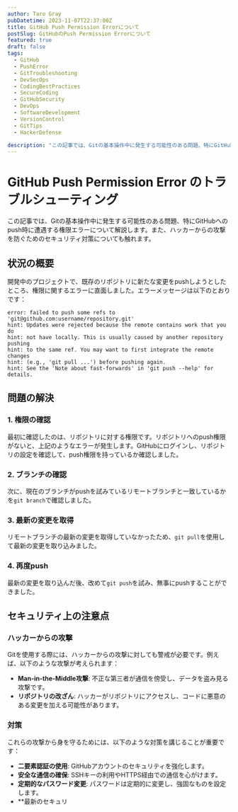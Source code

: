 ```yaml
---
author: Taro Gray
pubDatetime: 2023-11-07T22:37:00Z
title: GitHub Push Permission Errorについて
postSlug: GitHubのPush Permission Errorについて
featured: true
draft: false
tags:
  - GitHub
  - PushError
  - GitTroubleshooting
  - DevSecOps
  - CodingBestPractices
  - SecureCoding
  - GitHubSecurity
  - DevOps
  - SoftwareDevelopment
  - VersionControl
  - GitTips
  - HackerDefense

description: "この記事では、Gitの基本操作中に発生する可能性のある問題、特にGitHubへのpush時に遭遇する権限エラーについて解説します。また、ハッカーからの攻撃を防ぐためのセキュリティ対策についても触れます。"
---
```


# GitHub Push Permission Error のトラブルシューティング

この記事では、Gitの基本操作中に発生する可能性のある問題、特にGitHubへのpush時に遭遇する権限エラーについて解説します。また、ハッカーからの攻撃を防ぐためのセキュリティ対策についても触れます。

## 状況の概要

開発中のプロジェクトで、既存のリポジトリに新たな変更をpushしようとしたところ、権限に関するエラーに直面しました。エラーメッセージは以下のとおりです：

```
error: failed to push some refs to 'git@github.com:username/repository.git'
hint: Updates were rejected because the remote contains work that you do
hint: not have locally. This is usually caused by another repository pushing
hint: to the same ref. You may want to first integrate the remote changes
hint: (e.g., 'git pull ...') before pushing again.
hint: See the 'Note about fast-forwards' in 'git push --help' for details.
```

## 問題の解決

### 1. 権限の確認

最初に確認したのは、リポジトリに対する権限です。リポジトリへのpush権限がないと、上記のようなエラーが発生します。GitHubにログインし、リポジトリの設定を確認して、push権限を持っているか確認しました。

### 2. ブランチの確認

次に、現在のブランチがpushを試みているリモートブランチと一致しているかを`git branch`で確認しました。

### 3. 最新の変更を取得

リモートブランチの最新の変更を取得していなかったため、`git pull`を使用して最新の変更を取り込みました。

### 4. 再度push

最新の変更を取り込んだ後、改めて`git push`を試み、無事にpushすることができました。

## セキュリティ上の注意点

### ハッカーからの攻撃

Gitを使用する際には、ハッカーからの攻撃に対しても警戒が必要です。例えば、以下のような攻撃が考えられます：

- **Man-in-the-Middle攻撃**: 不正な第三者が通信を傍受し、データを盗み見る攻撃です。
- **リポジトリの改ざん**: ハッカーがリポジトリにアクセスし、コードに悪意のある変更を加える可能性があります。

### 対策

これらの攻撃から身を守るためには、以下のような対策を講じることが重要です：

- **二要素認証の使用**: GitHubアカウントのセキュリティを強化します。
- **安全な通信の確保**: SSHキーの利用やHTTPS経由での通信を心がけます。
- **定期的なパスワード変更**: パスワードは定期的に変更し、強固なものを設定します。
- \*\*最新のセキュリ
